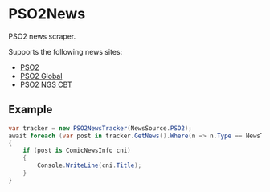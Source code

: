 # PSO2News
PSO2 news scraper.

Supports the following news sites:
* [PSO2](http://pso2.jp/players/news/)
* [PSO2 Global](https://pso2.com/news)
* [PSO2 NGS CBT](https://new-gen.pso2.jp/cbt/players/news/)

## Example
```csharp
var tracker = new PSO2NewsTracker(NewsSource.PSO2);
await foreach (var post in tracker.GetNews().Where(n => n.Type == NewsType.Announcement))
{
    if (post is ComicNewsInfo cni)
    {
        Console.WriteLine(cni.Title);
    }
}
```
